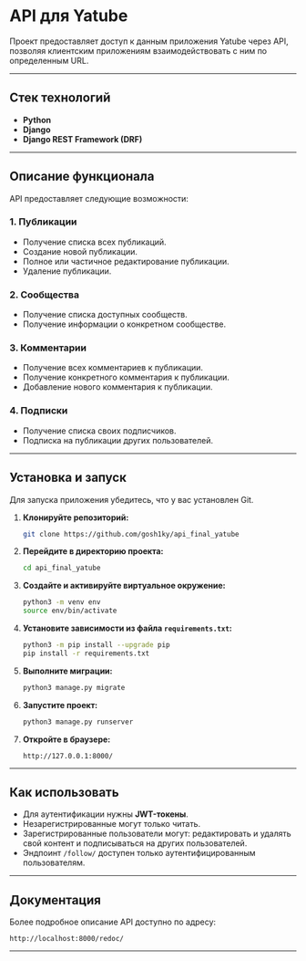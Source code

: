 # API для Yatube

Проект предоставляет доступ к данным приложения Yatube через API, позволяя клиентским приложениям взаимодействовать с ним по определенным URL.

---

## Стек технологий

- **Python**
- **Django**
- **Django REST Framework (DRF)**

---

## Описание функционала

API предоставляет следующие возможности:

### 1. Публикации
- Получение списка всех публикаций.
- Создание новой публикации.
- Полное или частичное редактирование публикации.
- Удаление публикации.

### 2. Сообщества
- Получение списка доступных сообществ.
- Получение информации о конкретном сообществе.

### 3. Комментарии
- Получение всех комментариев к публикации.
- Получение конкретного комментария к публикации.
- Добавление нового комментария к публикации.

### 4. Подписки
- Получение списка своих подписчиков.
- Подписка на публикации других пользователей.

---

## Установка и запуск

Для запуска приложения убедитесь, что у вас установлен Git.

1. **Клонируйте репозиторий:**
   ```bash
   git clone https://github.com/gosh1ky/api_final_yatube
   ```

2. **Перейдите в директорию проекта:**
   ```bash
   cd api_final_yatube
   ```

3. **Создайте и активируйте виртуальное окружение:**
   ```bash
   python3 -m venv env
   source env/bin/activate
   ```

4. **Установите зависимости из файла `requirements.txt`:**
   ```bash
   python3 -m pip install --upgrade pip
   pip install -r requirements.txt
   ```

5. **Выполните миграции:**
   ```bash
   python3 manage.py migrate
   ```

6. **Запустите проект:**
   ```bash
   python3 manage.py runserver
   ```

7. **Откройте в браузере:**
   ```
   http://127.0.0.1:8000/
   ```

---

## Как использовать

- Для аутентификации нужны **JWT-токены**.
- Незарегистрированные могут только читать.
- Зарегистрированные пользователи могут: редактировать и удалять свой контент и подписываться на других пользователей.
- Эндпоинт `/follow/` доступен только аутентифицированным пользователям.

---

## Документация

Более подробное описание API доступно по адресу:
```
http://localhost:8000/redoc/
```

---
